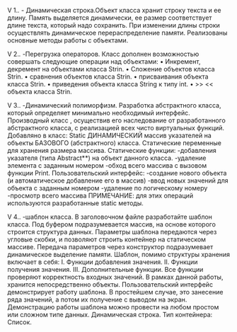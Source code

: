V 1.*.* - Динамическая строка.Объект класса хранит строку текста и ее длину. 
Память выделяется динамически, ее размер соответствует длине текста, который надо сохранить.
При изменении длины строки осуществлять динамическое перераспределение памяти.
Реализованы основные методы работы с объектами.

V 2.*.* -Перегрузка операторов. 
Класс дополнен возможностью совершать следующие операции над объектами:
•	Инкремент, декремент на объектами класса Strin.
•	Сложение объектов класса Strin.
•	сравнения объектов класса Strin.
•	присваивания объекта класса Strin.
•	приведения объекта класса String к типу int.
•	>> << объекта класса Strin.

V 3.. -Динамический полиморфизм. Разработка абстрактного класса, который определяет минимально необходимый интерфейс. Производный класс , осуществив его наследование от разработанного абстрактного класса, с реализацией всех чисто виртуальных функций. Добавляно в класс: Static ДИНАМИЧЕСКИЙ массив указателей на объекты БАЗОВОГО (абстрактного) класса. Статические переменные для хранения размера массива. Статические функции: -добавления указателя (типа Abstract**) на объект данного класса. -удаление элемента с заданным номером -обход всего массива с вызовом функции Print. Пользовательский интерфейс: -создание нового объекта (и автоматическое добавление его в массив) -ввод новых значений для объекта с заданным номером -удаление по логическому номеру -просмотр всего массива ПРИМЕЧАНИЕ: для этих операций используются разработанные static методы.

V 4.. -шаблон класса. В заголовочном файле разработайте шаблон класса. Под буфером подразумевается массив, на основе которого строится структура данных. Параметры шаблона передаются через угловые скобки, и позволяют строить контейнер на статическом массиве. Передача параметров через конструктор подразумевает динамическое выделение памяти. Шаблон, помимо структуры хранения включает в себя: I. Функции добавления значения. II. Функции получения значения. III. Дополнительные функции. Все функции проверяют корректность входных значений. В рамках данной работы, хранится непосредственно объекты. Пользовательский интерфейс демонстрирует работу шаблона. В простейшем случае, это занесение ряда значений, а потом их получение с выводом на экран. Демонстрацию работы шаблона можно провести на любом простом или сложном типе данных. Динамическая строка. Тип контейнера: Список.
